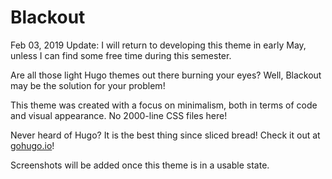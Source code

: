 # Blackout

Feb 03, 2019 Update: I will return to developing this theme in early May, unless I can find some free time during this semester.

Are all those light Hugo themes out there burning your eyes? Well, Blackout may be the solution for your problem!

This theme was created with a focus on minimalism, both in terms of code and visual appearance. No 2000-line CSS files here!

Never heard of Hugo? It is the best thing since sliced bread! Check it out at [gohugo.io](https://gohugo.io/)!

Screenshots will be added once this theme is in a usable state.
